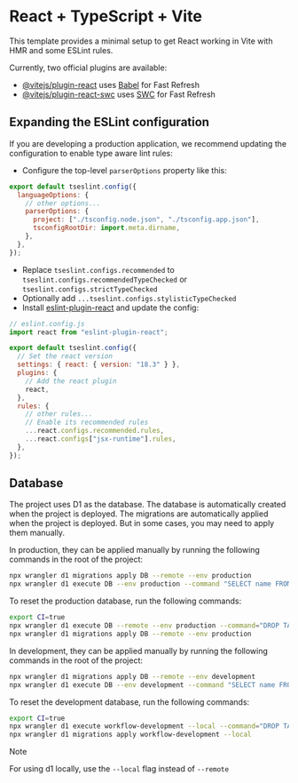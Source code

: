 # React + TypeScript + Vite

This template provides a minimal setup to get React working in Vite with HMR and some ESLint rules.

Currently, two official plugins are available:

- [@vitejs/plugin-react](https://github.com/vitejs/vite-plugin-react/blob/main/packages/plugin-react/README.md) uses [Babel](https://babeljs.io/) for Fast Refresh
- [@vitejs/plugin-react-swc](https://github.com/vitejs/vite-plugin-react-swc) uses [SWC](https://swc.rs/) for Fast Refresh

## Expanding the ESLint configuration

If you are developing a production application, we recommend updating the configuration to enable type aware lint rules:

- Configure the top-level `parserOptions` property like this:

```js
export default tseslint.config({
  languageOptions: {
    // other options...
    parserOptions: {
      project: ["./tsconfig.node.json", "./tsconfig.app.json"],
      tsconfigRootDir: import.meta.dirname,
    },
  },
});
```

- Replace `tseslint.configs.recommended` to `tseslint.configs.recommendedTypeChecked` or `tseslint.configs.strictTypeChecked`
- Optionally add `...tseslint.configs.stylisticTypeChecked`
- Install [eslint-plugin-react](https://github.com/jsx-eslint/eslint-plugin-react) and update the config:

```js
// eslint.config.js
import react from "eslint-plugin-react";

export default tseslint.config({
  // Set the react version
  settings: { react: { version: "18.3" } },
  plugins: {
    // Add the react plugin
    react,
  },
  rules: {
    // other rules...
    // Enable its recommended rules
    ...react.configs.recommended.rules,
    ...react.configs["jsx-runtime"].rules,
  },
});
```

## Database

The project uses D1 as the database. The database is automatically created when the project is deployed.
The migrations are automatically applied when the project is deployed. But in some cases, you may need to apply them manually.

In production, they can be applied manually by running the following commands in the root of the project:

```bash
npx wrangler d1 migrations apply DB --remote --env production
npx wrangler d1 execute DB --env production --command "SELECT name FROM sqlite_master WHERE type='table';" --remote
```

To reset the production database, run the following commands:

```bash
export CI=true
npx wrangler d1 execute DB --remote --env production --command="DROP TABLE IF EXISTS d1_migrations;DROP TABLE IF EXISTS workflows; DROP TABLE IF EXISTS node_types;"
npx wrangler d1 migrations apply DB --remote --env production
```

In development, they can be applied manually by running the following commands in the root of the project:

```bash
npx wrangler d1 migrations apply DB --remote --env development
npx wrangler d1 execute DB --env development --command "SELECT name FROM sqlite_master WHERE type='table';" --remote
```

To reset the development database, run the following commands:

```bash
export CI=true
npx wrangler d1 execute workflow-development --local --command="DROP TABLE IF EXISTS d1_migrations;DROP TABLE IF EXISTS workflows; DROP TABLE IF EXISTS node_types;"
npx wrangler d1 migrations apply workflow-development --local
```

> [!NOTE]
> For using d1 locally, use the `--local` flag instead of `--remote`
